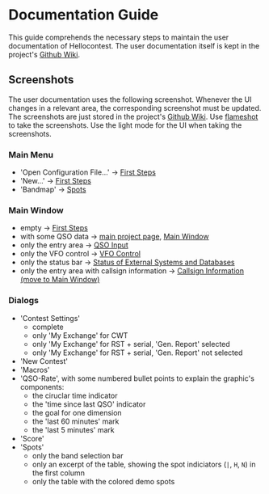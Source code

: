 # Documentation Guide

This guide comprehends the necessary steps to maintain the user documentation of Hellocontest.
The user documentation itself is kept in the project's [Github Wiki](https://github.com/ftl/hellocontest/wiki).

## Screenshots

The user documentation uses the following screenshot. Whenever the UI changes in a relevant
area, the corresponding screenshot must be updated. The screenshots are just stored in the project's [Github Wiki](https://github.com/ftl/hellocontest/wiki).
Use [flameshot](https://flameshot.org) to take the screenshots. Use the light mode for the UI when taking the screenshots.

### Main Menu
- 'Open Configuration File...' -> [First Steps](https://github.com/ftl/hellocontest/wiki/First-Steps)
- 'New...' -> [First Steps](https://github.com/ftl/hellocontest/wiki/First-Steps)
- 'Bandmap' -> [Spots](https://github.com/ftl/hellocontest/wiki/Spots)

### Main Window
- empty -> [First Steps](https://github.com/ftl/hellocontest/wiki/First-Steps)
- with some QSO data -> [main project page](https://github.com/ftl/hellocontest), [Main Window](https://github.com/ftl/hellocontest/wiki/Main-Window)
- only the entry area -> [QSO Input](https://github.com/ftl/hellocontest/wiki/Main-Window#qso-input)
- only the VFO control -> [VFO Control](https://github.com/ftl/hellocontest/wiki/Main-Window#vfo-control)
- only the status bar -> [Status of External Systems and Databases](https://github.com/ftl/hellocontest/wiki/Main-Window#status-of-external-systems-and-databases)
- only the entry area with callsign information -> [Callsign Information (move to Main Window)](https://github.com/ftl/hellocontest/wiki/Callsign-Information)

### Dialogs
- 'Contest Settings'
  - complete
  - only 'My Exchange' for CWT
  - only 'My Exchange' for RST + serial, 'Gen. Report' selected
  - only 'My Exchange' for RST + serial, 'Gen. Report' not selected
- 'New Contest'
- 'Macros'
- 'QSO-Rate', with some numbered bullet points to explain the graphic's components:
  - the ciruclar time indicator
  - the 'time since last QSO' indicator
  - the goal for one dimension
  - the 'last 60 minutes' mark
  - the 'last 5 minutes' mark
- 'Score'
- 'Spots'
  - only the band selection bar
  - only an excerpt of the table, showing the spot indiciators (`|`, `H`, `N`) in the first column
  - only the table with the colored demo spots
